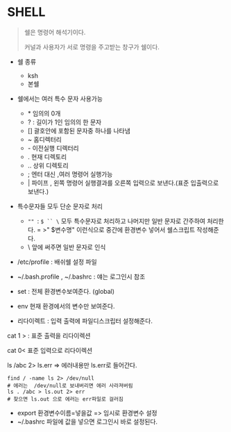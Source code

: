 # SHELL

> 쉘은 명령어 해석기이다.
>
> 커널과 사용자가 서로 명령을 주고받는 창구가 쉘이다.



- 쉘 종류 
  - ksh  
  - 본쉘
- 쉘에서는 여러 특수 문자 사용가능
  - \* 임의의 0개 
  - ? : 길이가 1인 임의의 한 문자
  - [] 괄호안에 포함된 문자중 하나를 나타냄
  - ~ 홈디렉터리
  - \- 이전실행 디렉터리
  - \. 현재 디렉토리
  - \.. 상위 디렉토리
  - ; 엔터 대신 ,여러 명령어 실행가능 
  -  | 파이프 , 왼쪽 명령어 실행결과를 오른쪽 입력으로 보낸다.(표준 입출력으로 보낸다.)
- 특수문자들 모두 단순 문자로 처리
  - `"" `: ` $ `` \ `  모두  특수문자로 처리하고 나머지만 일반 문자로 간주하여 처리한다. = >" $변수명" 이런식으로  중간에 환경변수 넣어서 쉘스크립트 작성해준다.
  - \ 앞에 써주면 일반 문자로 인식



- /etc/profile : 배쉬쉘  설정 파일
- ~/.bash.profile  , ~/.bashrc : 얘는 로그인시 참조

- set : 전체 환경변수보여준다. (global)
- env 현재 환경에서의 변수만 보여준다.

- 리다이렉트 :  입력 출력에 파일디스크립터 설정해준다.

cat 1 > : 표준 출력을 리다이렉션

cat 0< 표준 입력으로 리다이렉션

ls /abc 2> ls.err      => 에러내용만 ls.err로 들어간다.

```shell
find / -name ls 2> /dev/null
# 에러는  /dev/null로 보내버리면 에러 사라져버림
ls . /abc > ls.out 2> err
# 찾으면 ls.out 으로 에러는 err파일로 걸러짐
```



- export 환경변수이름=넣을값      => 임시로 환경변수 설정
- ~/.bashrc 파일에 값을 넣으면 로그인시 바로 설정된다.

  